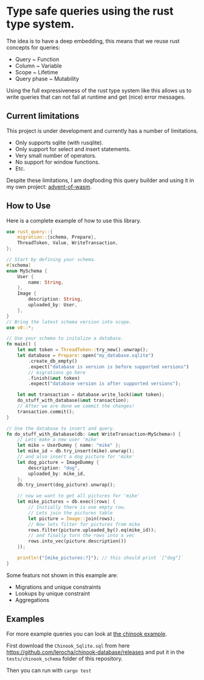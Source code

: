 # Type safe queries using the rust type system.
The idea is to have a deep embedding, this means that we reuse rust concepts for queries:
- Query ~ Function
- Column ~ Variable
- Scope ~ Lifetime
- Query phase ~ Mutability

Using the full expressiveness of the rust type system like this allows us to write queries that can not fail at runtime and get (nice) error messages.

## Current limitations
This project is under development and currently has a number of limitations.
- Only supports sqlite (with rusqlite).
- Only support for select and insert statements.
- Very small number of operators.
- No support for window functions.
- Etc.

Despite these limitations, I am dogfooding this query builder and using it in my own project: [advent-of-wasm](https://github.com/LHolten/advent-of-wasm).

## How to Use

Here is a complete example of how to use this library.

```rust
use rust_query::{
    migration::{schema, Prepare},
    ThreadToken, Value, WriteTransaction,
};

// Start by defining your schema.
#[schema]
enum MySchema {
    User {
        name: String,
    },
    Image {
        description: String,
        uploaded_by: User,
    },
}
// Bring the latest schema version into scope.
use v0::*;

// Use your schema to initalize a database.
fn main() {
    let mut token = ThreadToken::try_new().unwrap();
    let database = Prepare::open("my_database.sqlite")
        .create_db_empty()
        .expect("database is version is before supported versions")
        // migrations go here
        .finish(&mut token)
        .expect("database version is after supported versions");

    let mut transaction = database.write_lock(&mut token);
    do_stuff_with_database(&mut transaction);
    // After we are done we commit the changes!
    transaction.commit();
}

// Use the database to insert and query.
fn do_stuff_with_database(db: &mut WriteTransaction<MySchema>) {
    // Lets make a new user 'mike'
    let mike = UserDummy { name: "mike" };
    let mike_id = db.try_insert(mike).unwrap();
    // and also insert a dog picture for 'mike'
    let dog_picture = ImageDummy {
        description: "dog",
        uploaded_by: mike_id,
    };
    db.try_insert(dog_picture).unwrap();

    // now we want to get all pictures for 'mike'
    let mike_pictures = db.exec(|rows| {
        // Initially there is one empty row.
        // Lets join the pictures table
        let picture = Image::join(rows);
        // Now lets filter for pictures from mike
        rows.filter(picture.uploaded_by().eq(mike_id));
        // and finally turn the rows into a vec
        rows.into_vec(picture.description())
    });

    println!("{mike_pictures:?}"); // this should print `["dog"]`
}
```
Some featurs not shown in this example are:
- Migrations and unique constraints
- Lookups by unique constraint
- Aggregations


## Examples
For more example queries you can look at [the chinook example](/tests/chinook.rs).

First download the `Chinook_Sqlite.sql` from here https://github.com/lerocha/chinook-database/releases and put it in the `tests/chinook_schema` folder of this repository.

Then you can run with `cargo test`
